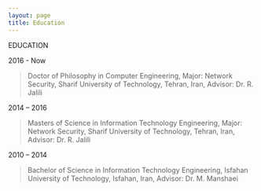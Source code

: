 ```yaml
---
layout: page
title: Education
---
```


EDUCATION

2016 - Now	
>Doctor of Philosophy in Computer Engineering, Major: Network Security, Sharif University of Technology, Tehran, Iran, Advisor: Dr. R. Jalili


2014 – 2016
>Masters of Science in Information Technology Engineering, Major: Network Security, Sharif University of Technology, Tehran, Iran, Advisor: Dr. R. Jalili


2010 – 2014	
>Bachelor of Science in Information Technology Engineering, Isfahan University of Technology, Isfahan, Iran, Advisor: Dr. M. Manshaei


